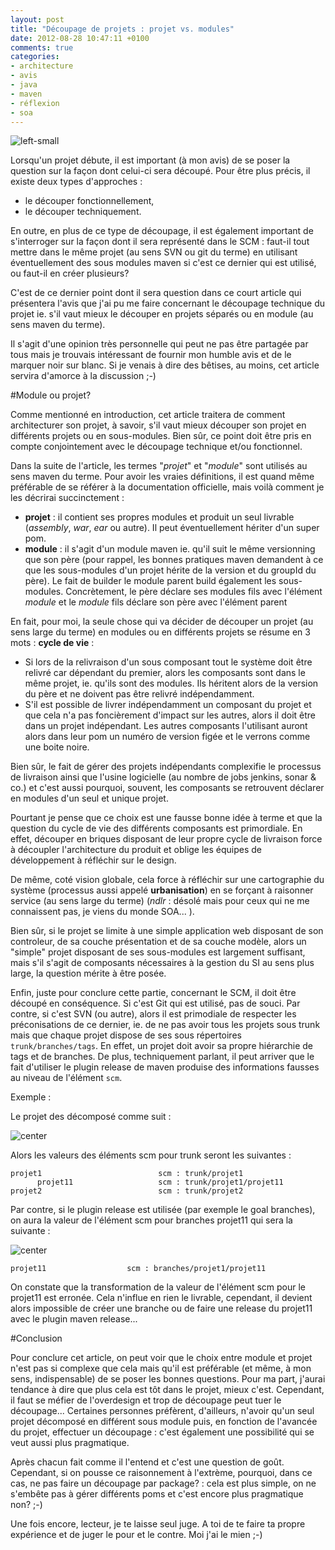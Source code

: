 ```yaml
---
layout: post
title: "Découpage de projets : projet vs. modules"
date: 2012-08-28 10:47:11 +0100
comments: true
categories: 
- architecture
- avis
- java
- maven
- réflexion
- soa
---
```


![left-small](http://2.bp.blogspot.com/-wz814rCkbHY/UC1JmXEpcyI/AAAAAAAAAoA/6YjiYTg7fzw/s1600/couteaux.png)

Lorsqu'un projet débute, il est important (à mon avis) de se poser la question sur la façon dont celui-ci sera découpé. Pour être plus précis, il existe deux types d'approches :

* le découper fonctionnellement,
* le découper techniquement.

En outre, en plus de ce type de découpage, il est également important de s'interroger sur la façon dont il sera représenté dans le SCM : faut-il tout mettre dans le même projet (au sens SVN ou git du terme) en utilisant éventuellement des sous modules maven si c'est ce dernier qui est utilisé, ou faut-il en créer plusieurs?

C'est de ce dernier point dont il sera question dans ce court article qui présentera l'avis que j'ai pu me faire concernant le découpage technique du projet ie. s'il vaut mieux le découper en projets séparés ou en module (au sens maven du terme).

Il s'agit d'une opinion très personnelle qui peut ne pas être partagée par tous mais je trouvais intéressant de fournir mon humble avis et de le marquer noir sur blanc. Si je venais à dire des bêtises, au moins, cet article servira d'amorce à la discussion ;-)

<!-- more -->

#Module ou projet?

Comme mentionné en introduction, cet article traitera de comment architecturer son projet, à savoir, s'il vaut mieux découper son projet en différents projets ou en sous-modules. Bien sûr, ce point doit être pris en compte conjointement avec le découpage technique et/ou fonctionnel.

Dans la suite de l'article, les termes "_projet_" et "_module_" sont utilisés au sens maven du terme. Pour avoir les vraies définitions, il est quand même préférable de se référer à la documentation officielle, mais voilà comment je les décrirai succinctement :

* __projet__ : il contient ses propres modules et produit un seul livrable (_assembly_, _war_, _ear_ ou autre). Il peut éventuellement hériter d'un super pom.
* __module__ : il s'agit d'un module maven ie. qu'il suit le même versionning que son père (pour rappel, les bonnes pratiques maven demandent à ce que les sous-modules d'un projet hérite de la version et du groupId du père). Le fait de builder le module parent build également les sous-modules. Concrètement, le père déclare ses modules fils avec l'élément _module_ et le _module_ fils déclare son père avec l'élément parent

En fait, pour moi, la seule chose qui va décider de découper un projet (au sens large du terme) en modules ou en différents projets se résume en 3 mots : __cycle de vie__ :

* Si lors de la relivraison d'un sous composant tout le système doit être relivré car dépendant du premier, alors les composants sont dans le même projet, ie. qu'ils sont des modules. Ils héritent alors de la version du père et ne doivent pas être relivré indépendamment.
* S'il est possible de livrer indépendamment un composant du projet et que cela n'a pas foncièrement d'impact sur les autres, alors il doit être dans un projet indépendant. Les autres composants l'utilisant auront alors dans leur pom un numéro de version figée et le verrons comme une boite noire.

Bien sûr, le fait de gérer des projets indépendants complexifie le processus de livraison ainsi que l'usine logicielle (au nombre de jobs jenkins, sonar & co.) et c'est aussi pourquoi, souvent, les composants se retrouvent déclarer en modules d'un seul et unique projet.

Pourtant je pense que ce choix est une fausse bonne idée à terme et que la question du cycle de vie des différents composants est primordiale. En effet, découper en briques disposant de leur propre cycle de livraison force à découpler l'architecture du produit et oblige les équipes de développement à réfléchir sur le design.

De même, coté vision globale, cela force à réfléchir sur une cartographie du système (processus aussi appelé __urbanisation__) en se forçant à raisonner service (au sens large du terme) (_ndlr_ : désolé mais pour ceux qui ne me connaissent pas, je viens du monde SOA... ).

Bien sûr, si le projet se limite à une simple application web disposant de son controleur, de sa couche présentation et de sa couche modèle, alors un "simple" projet disposant de ses sous-modules est largement suffisant, mais s'il s'agit de composants nécessaires à la gestion du SI au sens plus large, la question mérite à être posée.

Enfin, juste pour conclure cette partie, concernant le SCM, il doit être découpé en conséquence. Si c'est Git qui est utilisé, pas de souci. Par contre, si c'est SVN (ou autre), alors il est primodiale de respecter les préconisations de ce dernier, ie. de ne pas avoir tous les projets sous trunk mais que chaque projet dispose de ses sous répertoires `trunk/branches/tags`. En effet, un projet doit avoir sa propre hiérarchie de tags et de branches. De plus, techniquement parlant, il peut arriver que le fait d'utiliser le plugin release de maven produise des informations fausses au niveau de l'élément `scm`.

Exemple :

Le projet des décomposé comme suit :

![center](http://2.bp.blogspot.com/-tB997UpDKpA/UCvnxlx4G5I/AAAAAAAAAnc/9bD09UesmJ4/s1600/scm-projets2.png)

Alors les valeurs des éléments scm pour trunk seront les suivantes :

```text
projet1                          scm : trunk/projet1
      projet11                   scm : trunk/projet1/projet11
projet2                          scm : trunk/projet2
```

Par contre, si le plugin release est utilisée (par exemple le goal branches), on aura  la valeur de l'élément scm pour branches projet11 qui sera la suivante :

![center](http://1.bp.blogspot.com/-0Ha4zM3jOGU/UCvo1B6DknI/AAAAAAAAAnk/6CJBHQurR3c/s1600/scm-projets.png)

```text
projet11                  scm : branches/projet1/projet11
```

On constate que la transformation de la valeur de l'élément scm pour le projet11 est erronée. Cela n'influe en rien le livrable, cependant, il devient alors impossible de créer une branche ou de faire une release du projet11 avec le plugin maven release...

#Conclusion

Pour conclure cet article, on peut voir que le choix entre module et projet n'est pas si complexe que cela mais qu'il est préférable (et même, à mon sens, indispensable) de se poser les bonnes questions. Pour ma part, j'aurai tendance à dire que plus cela est tôt dans le projet, mieux c'est. Cependant, il faut se méfier de l'overdesign et trop de découpage peut tuer le découpage... Certaines personnes préfèrent, d'ailleurs, n'avoir qu'un seul projet décomposé en différent sous module puis, en fonction de l'avancée du projet, effectuer un découpage : c'est également une possibilité qui se veut aussi plus pragmatique.

Après chacun fait comme il l'entend et c'est une question de goût. Cependant, si on pousse ce raisonnement à l'extrème, pourquoi, dans ce cas, ne pas faire un découpage par package? : cela est plus simple, on ne s'embête pas à gérer différents poms et c'est encore plus pragmatique non? ;-)

Une fois encore, lecteur, je te laisse seul juge. A toi de te faire ta propre expérience et de juger le pour et le contre. Moi j'ai le mien ;-)